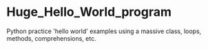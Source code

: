# Huge_Hello_World_program
Python practice 'hello world' examples using a massive class, loops, methods, comprehensions, etc.
